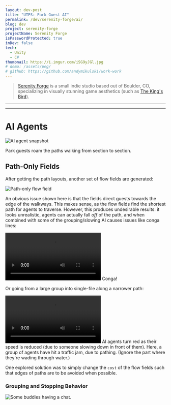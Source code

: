 ```yaml
---
layout: dev-post
title: "UTPS: Park Guest AI"
permalink: /dev/serenity-forge/ai/
blog: dev
project: serenity-forge
projectName: Serenity Forge
isPasswordProtected: true
inDev: false
tech:
  - Unity
  - C#
thumbnail: https://i.imgur.com/iSG9yJGl.jpg
# demo: /assets/peg/
# github: https://github.com/andymikulski/work-work
---
```



>[Serenity Forge](https://serenityforge.com/) is a small indie studio based out of Boulder, CO, specializing in visually stunning game aesthetics (such as [The King's Bird](https://store.steampowered.com/app/812550/The_Kings_Bird/)).


<!-- # About

In an unannounced park sim, the player would be given procedurally-generated sections of land, complete with walkable paths and predefined areas for building rollercoaster rides. I was responsible for creating the procedural systems for the game, such as:

- Terrain mesh creation
- World pathway planning
- Buildable area "discovery"
- Foliage placement + planting
- World-traversing AI agents

A large majority of the terrain generation is driven through [Perlin Noise](https://en.wikipedia.org/wiki/Perlin_noise), followed up by some [flow fields](https://en.wikipedia.org/wiki/Vector_field) for path finding and agent traversal. A `GameSeed` class allows us to recreate a game's environment, paths, etc by altering the internal random number generator's seed value when the game first starts. -->

---


---

# AI Agents

![AI agent snapshot](https://i.imgur.com/iSG9yJG.jpg)

Park guests roam the paths walking from section to section.


## Path-Only Fields

After getting the path layouts, another set of flow fields are generated:

![Path-only flow field](https://i.imgur.com/jrde0B5.jpg)

An obvious issue shown here is that the fields direct guests towards the edge of the walkways. This makes sense, as the flow fields find the shortest path for agents to traverse. However, this produces undesirable results: it looks unrealistic, agents can actually fall _off_ of the path, and when combined with some of the grouping/slowing AI causes issues like conga lines:

<video src="https://i.imgur.com/Q0bGYyd.mp4" loop controls ></video>
<label>Conga!</label>

Or going from a large group into single-file along a narrower path:

<video src="https://i.imgur.com/kSPwQc7.mp4" loop controls ></video>
<label>AI agents turn red as their speed is reduced (due to someone slowing down in front of them). Here, a group of agents have hit a traffic jam, due to pathing. (Ignore the part where they're wading through water.)</label>

One explored solution was to simply change the `cost` of the flow fields such that edges of paths are to be avoided when possible.


### Grouping and Stopping Behavior

![Some buddies having a chat.](https://i.imgur.com/adcFSV3.jpg)

